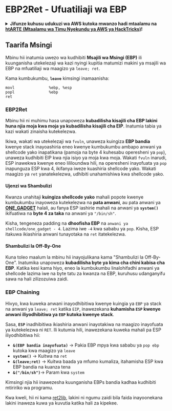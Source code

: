 # EBP2Ret - Ufuatiliaji wa EBP

<details>

<summary><strong>Jifunze kuhusu udukuzi wa AWS kutoka mwanzo hadi mtaalamu na</strong> <a href="https://training.hacktricks.xyz/courses/arte"><strong>htARTE (Mtaalamu wa Timu Nyekundu ya AWS ya HackTricks)</strong></a><strong>!</strong></summary>

Njia nyingine za kusaidia HackTricks:

* Ikiwa unataka kuona **kampuni yako ikitangazwa kwenye HackTricks** au **kupakua HackTricks kwa PDF** Angalia [**MIPANGO YA KUJIUNGA**](https://github.com/sponsors/carlospolop)!
* Pata [**bidhaa rasmi za PEASS & HackTricks**](https://peass.creator-spring.com)
* Gundua [**Familia ya PEASS**](https://opensea.io/collection/the-peass-family), mkusanyiko wetu wa [**NFTs**](https://opensea.io/collection/the-peass-family) za kipekee
* **Jiunge na** 💬 [**Kikundi cha Discord**](https://discord.gg/hRep4RUj7f) au [**kikundi cha telegram**](https://t.me/peass) au **tufuate** kwenye **Twitter** 🐦 [**@hacktricks\_live**](https://twitter.com/hacktricks\_live)**.**
* **Shiriki mbinu zako za udukuzi kwa kuwasilisha PRs kwa** [**HackTricks**](https://github.com/carlospolop/hacktricks) na [**HackTricks Cloud**](https://github.com/carlospolop/hacktricks-cloud) repos za github.

</details>

## Taarifa Msingi

Mbinu hii inatumia uwezo wa kudhibiti **Msajili wa Msingi (EBP)** ili kuunganisha utekelezaji wa kazi nyingi kupitia matumizi makini ya msajili wa EBP na mfuatiliaji wa maagizo ya `leave; ret`.

Kama kumbukumbu, **`leave`** kimsingi inamaanisha:
```
movl               %ebp, %esp
popl               %ebp
ret
```
### EBP2Ret

Mbinu hii ni muhimu hasa unapoweza **kubadilisha kisajili cha EBP lakini huna njia moja kwa moja ya kubadilisha kisajili cha EIP**. Inatumia tabia ya kazi wakati zinaisha kutekelezwa.

Ikiwa, wakati wa utekelezaji wa `fvuln`, unaweza kuingiza **EBP bandia** kwenye stack inayoashiria eneo kwenye kumbukumbu ambapo anwani ya shellcode yako inapatikana (pamoja na byte 4 kuhesabu operesheni ya `pop`), unaweza kudhibiti EIP kwa njia isiyo ya moja kwa moja. Wakati `fvuln` inarudi, ESP inawekwa kwenye eneo lililoundwa hili, na operesheni inayofuata ya `pop` inapunguza ESP kwa 4, ikifanya iweze kuashiria shellcode yako. Wakati maagizo ya `ret` yanatekelezwa, udhibiti unahamishiwa kwa shellcode yako.

#### Ujenzi wa Shambulizi

Kwanza unahitaji **kuingiza shellcode yako** mahali popote kwenye kumbukumbu inayoweza kutekelezwa na **pata anwani**, au pata anwani ya [**ONE\_GADGET**](https://github.com/david942j/one\_gadget) halali, au fanya ESP iashirie mahali na anwani ya **`system()`** ikifuatiwa na **byte 4 za taka** na anwani ya `"/bin/sh"`.

Kisha, tengeneza padding na **dhoofisha EBP** na `anwani ya shellcode/one_gadget - 4`. Lazima iwe `-4` kwa sababu ya `pop`. Kisha, ESP itakuwa ikiashiria anwani tunayotaka na `ret` itatekelezwa.

#### Shambulizi la Off-By-One

Kuna toleo maalum la mbinu hii inayojulikana kama "Shambulizi la Off-By-One". Inatumika unapoweza **kubadilisha byte ya kima cha chini kabisa cha EBP**. Katika kesi kama hiyo, eneo la kumbukumbu linalohifadhi anwani ya shellcode lazima iwe na byte tatu za kwanza na EBP, kuruhusu udanganyifu sawa na hali zilizozuiwa zaidi.

### **EBP Chaining**

Hivyo, kwa kuweka anwani inayodhibitiwa kwenye kuingia ya `EBP` ya stack na anwani ya `leave; ret` katika `EIP`, inawezekana **kuhamisha `ESP` kwenye anwani iliyodhibitiwa ya `EBP` kutoka kwenye stack**.

Sasa, **`ESP`** inadhibitiwa ikiashiria anwani inayotakiwa na maagizo inayofuata ya kutekelezwa ni `RET`. Ili kutumia hili, inawezekana kuweka mahali pa ESP iliyodhibitiwa hii:

* **`&(EBP bandia inayofuata)`** -> Pakia EBP mpya kwa sababu ya `pop ebp` kutoka kwa maagizo ya `leave`
* **`system()`** -> Kuitwa na `ret`
* **`&(leave;ret)`** -> Kuitwa baada ya mfumo kumaliza, itahamisha ESP kwa EBP bandia na kuanza tena
* **`&("/bin/sh")`**-> Param kwa `system`

Kimsingi njia hii inawezesha kuunganisha EBPs bandia kadhaa kudhibiti mtiririko wa programu.

Kwa kweli, hii ni kama [ret2lib](ret2lib/), lakini ni ngumu zaidi bila faida inayoonekana lakini inaweza kuwa ya kuvutia katika hali za kipekee.
